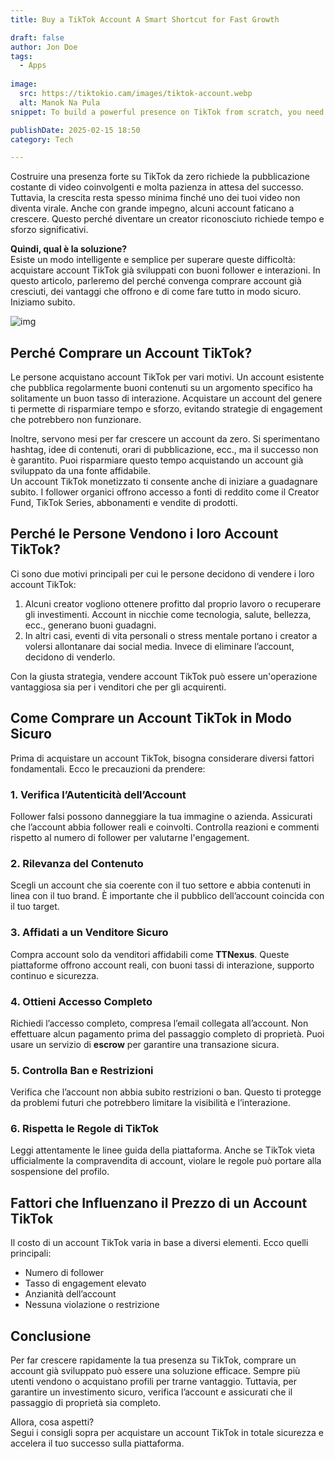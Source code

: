 ```yaml
---
title: Buy a TikTok Account A Smart Shortcut for Fast Growth

draft: false
author: Jon Doe 
tags:
  - Apps
  
image:
  src: https://tiktokio.cam/images/tiktok-account.webp
  alt: Manok Na Pula
snippet: To build a powerful presence on TikTok from scratch, you need to post engaging videos consistently and wait for their success. 

publishDate: 2025-02-15 18:50
category: Tech

---
```

Costruire una presenza forte su TikTok da zero richiede la pubblicazione costante di video coinvolgenti e molta pazienza in attesa del successo. Tuttavia, la crescita resta spesso minima finché uno dei tuoi video non diventa virale. Anche con grande impegno, alcuni account faticano a crescere. Questo perché diventare un creator riconosciuto richiede tempo e sforzo significativi.

**Quindi, qual è la soluzione?**  
Esiste un modo intelligente e semplice per superare queste difficoltà: acquistare account TikTok già sviluppati con buoni follower e interazioni. In questo articolo, parleremo del perché convenga comprare account già cresciuti, dei vantaggi che offrono e di come fare tutto in modo sicuro. Iniziamo subito.

![img](https://tiktokio.cam/images/tiktok-account.webp)

## Perché Comprare un Account TikTok? ##

Le persone acquistano account TikTok per vari motivi. Un account esistente che pubblica regolarmente buoni contenuti su un argomento specifico ha solitamente un buon tasso di interazione. Acquistare un account del genere ti permette di risparmiare tempo e sforzo, evitando strategie di engagement che potrebbero non funzionare.

Inoltre, servono mesi per far crescere un account da zero. Si sperimentano hashtag, idee di contenuti, orari di pubblicazione, ecc., ma il successo non è garantito. Puoi risparmiare questo tempo acquistando un account già sviluppato da una fonte affidabile.  
Un account TikTok monetizzato ti consente anche di iniziare a guadagnare subito. I follower organici offrono accesso a fonti di reddito come il Creator Fund, TikTok Series, abbonamenti e vendite di prodotti.

## Perché le Persone Vendono i loro Account TikTok? ##

Ci sono due motivi principali per cui le persone decidono di vendere i loro account TikTok:

1. Alcuni creator vogliono ottenere profitto dal proprio lavoro o recuperare gli investimenti. Account in nicchie come tecnologia, salute, bellezza, ecc., generano buoni guadagni.  
2. In altri casi, eventi di vita personali o stress mentale portano i creator a volersi allontanare dai social media. Invece di eliminare l’account, decidono di venderlo.

Con la giusta strategia, vendere account TikTok può essere un'operazione vantaggiosa sia per i venditori che per gli acquirenti.

## Come Comprare un Account TikTok in Modo Sicuro ##

Prima di acquistare un account TikTok, bisogna considerare diversi fattori fondamentali. Ecco le precauzioni da prendere:

### 1. Verifica l’Autenticità dell’Account ###
Follower falsi possono danneggiare la tua immagine o azienda. Assicurati che l’account abbia follower reali e coinvolti. Controlla reazioni e commenti rispetto al numero di follower per valutarne l'engagement.

### 2. Rilevanza del Contenuto ###
Scegli un account che sia coerente con il tuo settore e abbia contenuti in linea con il tuo brand. È importante che il pubblico dell’account coincida con il tuo target.

### 3. Affidati a un Venditore Sicuro ###
Compra account solo da venditori affidabili come **TTNexus**. Queste piattaforme offrono account reali, con buoni tassi di interazione, supporto continuo e sicurezza.

### 4. Ottieni Accesso Completo ###
Richiedi l’accesso completo, compresa l’email collegata all’account. Non effettuare alcun pagamento prima del passaggio completo di proprietà. Puoi usare un servizio di **escrow** per garantire una transazione sicura.

### 5. Controlla Ban e Restrizioni ###
Verifica che l’account non abbia subito restrizioni o ban. Questo ti protegge da problemi futuri che potrebbero limitare la visibilità e l’interazione.

### 6. Rispetta le Regole di TikTok ###
Leggi attentamente le linee guida della piattaforma. Anche se TikTok vieta ufficialmente la compravendita di account, violare le regole può portare alla sospensione del profilo.

## Fattori che Influenzano il Prezzo di un Account TikTok ##

Il costo di un account TikTok varia in base a diversi elementi. Ecco quelli principali:

- Numero di follower  
- Tasso di engagement elevato  
- Anzianità dell’account  
- Nessuna violazione o restrizione

## Conclusione ##

Per far crescere rapidamente la tua presenza su TikTok, comprare un account già sviluppato può essere una soluzione efficace. Sempre più utenti vendono o acquistano profili per trarne vantaggio. Tuttavia, per garantire un investimento sicuro, verifica l’account e assicurati che il passaggio di proprietà sia completo.

Allora, cosa aspetti?  
Segui i consigli sopra per acquistare un account TikTok in totale sicurezza e accelera il tuo successo sulla piattaforma.